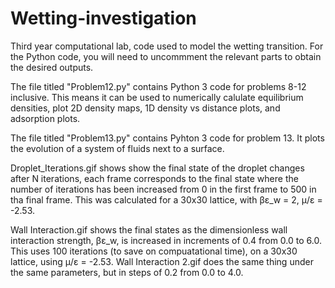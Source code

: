 # Wetting-investigation
Third year computational lab, code used to model the wetting transition.
For the Python code, you will need to uncommment the relevant parts to obtain the desired outputs. 

The file titled "Problem12.py" contains Python 3 code for problems 8-12 inclusive. 
This means it can be used to numerically calulate equilibrium densities, plot 2D density maps, 1D density vs distance plots, and adsorption plots.

The file titled "Problem13.py" contains Pyhton 3 code for problem 13. 
It plots the evolution of a system of fluids next to a surface. 

Droplet_Iterations.gif shows show the final state of the droplet changes after N iterations, each frame corresponds to the final state where the number of iterations has been increased from 0 in the first frame to 500 in tha final frame. This was calculated for a 30x30 lattice, with βε_w = 2, μ/ε = -2.53.

Wall Interaction.gif shows the final states as the dimensionless wall interaction strength, βε_w, is increased in increments of 0.4 from 0.0 to 6.0. This uses 100 iterations (to save on compuatational time), on a 30x30 lattice, using μ/ε = -2.53.
Wall Interaction 2.gif does the same thing under the same parameters, but in steps of 0.2 from 0.0 to 4.0.
